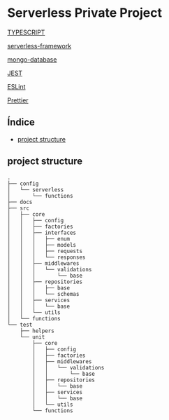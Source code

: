 # Serverless Private Project

[TYPESCRIPT](https://www.typescriptlang.org/)

[serverless-framework](https://www.serverless.com/)

[mongo-database](https://www.mongodb.com/)

[JEST](https://jestjs.io/)

[ESLint](https://eslint.org/)

[Prettier](https://prettier.io/)

## Índice

- [project structure](#project_structure)

## project structure

```
.
├── config
│   └── serverless
│       └── functions
├── docs
├── src
│   ├── core
│   │   ├── config
│   │   ├── factories
│   │   ├── interfaces
│   │   │   ├── enum
│   │   │   ├── models
│   │   │   ├── requests
│   │   │   └── responses
│   │   ├── middlewares
│   │   │   └── validations
│   │   │       └── base
│   │   ├── repositories
│   │   │   ├── base
│   │   │   └── schemas
│   │   ├── services
│   │   │   └── base
│   │   └── utils
│   └── functions
└── test
    ├── helpers
    └── unit
        ├── core
        │   ├── config
        │   ├── factories
        │   ├── middlewares
        │   │   └── validations
        │   │       └── base
        │   ├── repositories
        │   │   └── base
        │   ├── services
        │   │   └── base
        │   └── utils
        └── functions
```
